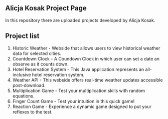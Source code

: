 ## Alicja Kosak Project Page

In this repository there are uploaded projects developed by Alicja Kosak.



## Project list

1. Historic Weather - Webside that allows users to view historical weather data for selected cities.
2. Countdown Clock - A Coundown Clock in which user can set a date an observe as it counts down.
3. Hotel Reservation System - This Java application represents an all-inclusive hotel reservation system.
4. Weather API - This webside offers real-time weather updates accessible post-download.
5. Multiplication Game - Test your multiplication skills with random equations.
6. Finger Count Game - Test your intuition in this quick game!
7. Reaction Game - Experience a dynamic game designed to put your reflexes to the test.

